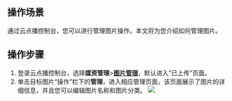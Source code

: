 ## 操作场景

通过云点播控制台，您可以进行管理图片操作。本文将为您介绍如何管理图片。

## 操作步骤

1. 登录云点播控制台，选择**媒资管理**>[**图片管理**](https://console.cloud.tencent.com/vod/pics)，默认进入“已上传”页面。
2. 单击目标图片“操作”栏下的**管理**，进入相应管理页面，该页面展示了图片的详细信息，并且您可以编辑图片名称和图片分类。
![](https://main.qcloudimg.com/raw/2193a6398693905c22d9a485b0c30181.png)


